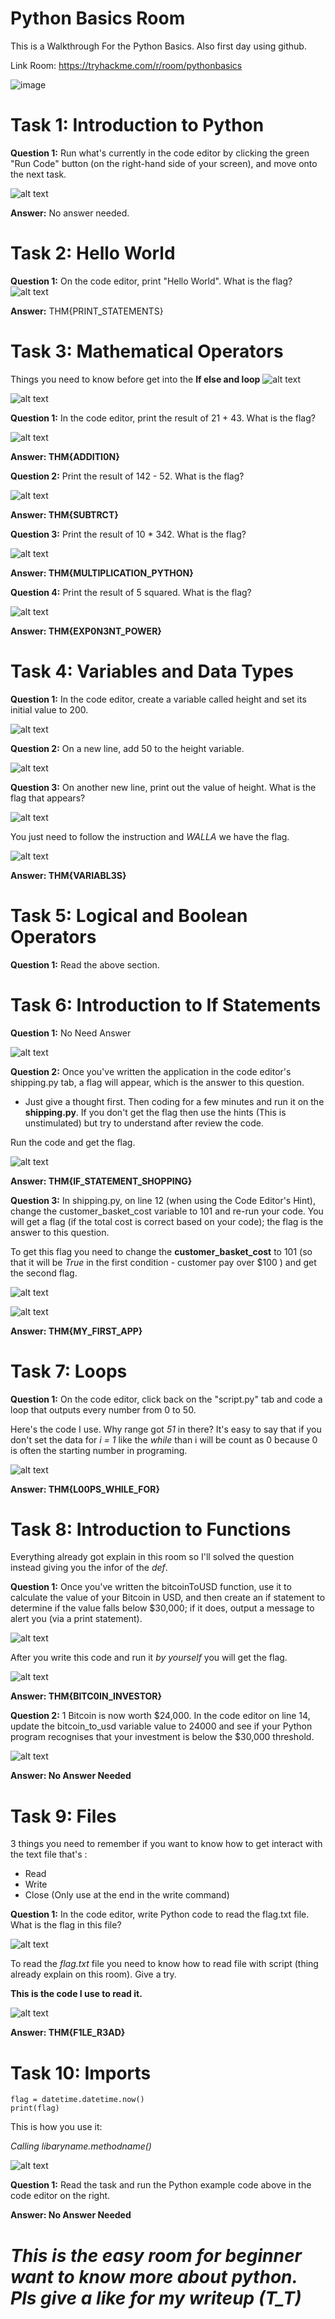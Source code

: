 # Python Basics Room

This is a Walkthrough For the Python Basics. Also first day using github. 

Link Room: https://tryhackme.com/r/room/pythonbasics

![image](https://github.com/user-attachments/assets/1147cfcf-126d-4737-9e70-4c43f66f1ec0)

# **Task 1: Introduction to Python** 


**Question 1:** Run what's currently in the code editor by clicking the green "Run Code" button (on the right-hand side of your screen), and move onto the next task.

![alt text](image-1.png) 

**Answer:** No answer needed.

# **Task 2: Hello World** 

**Question 1:** On the code editor, print "Hello World". What is the flag?
![alt text](image-2.png)

**Answer:** THM{PRINT_STATEMENTS} 

# **Task 3: Mathematical Operators** 

Things you need to know before get into the **If else and loop**
![alt text](image-4.png)

![alt text](image-5.png)


**Question 1:** In the code editor, print the result of 21 + 43. What is the flag?

![alt text](image-6.png)

**Answer: THM{ADDITI0N}**

**Question 2:** Print the result of 142 - 52. What is the flag?

![alt text](image-3.png)

**Answer: THM{SUBTRCT}**

**Question 3:** Print the result of 10 * 342. What is the flag?

![alt text](image-7.png)

**Answer: THM{MULTIPLICATION_PYTHON}**

**Question 4:** Print the result of 5 squared. What is the flag?

![alt text](image-8.png)

**Answer: THM{EXP0N3NT_POWER}**

# **Task 4: Variables and Data Types**

**Question 1:** In the code editor, create a variable called height and set its initial value to 200.

![alt text](image-9.png)

**Question 2:** On a new line, add 50 to the height variable.

![alt text](image-10.png)

**Question 3:** On another new line, print out the value of height. What is the flag that appears?

![alt text](image-11.png)

You just need to follow the instruction and *WALLA*  we have the flag.

![alt text](image-12.png)

**Answer: THM{VARIABL3S}**

# **Task 5: Logical and Boolean Operators**

**Question 1:** Read the above section.

# **Task 6:  Introduction to If Statements**

**Question 1:** No Need Answer

![alt text](image-13.png)

**Question 2:** Once you've written the application in the code editor's shipping.py tab, a flag will appear, which is the answer to this question.

- Just give a thought first. Then coding for a few minutes and run it on the **shipping.py**. If you don't get the flag then use the hints (This is unstimulated) but try to understand after review the code.



Run the code and get the flag. 

![alt text](image-15.png)

**Answer: THM{IF_STATEMENT_SHOPPING}**

**Question 3:** In shipping.py, on line 12 (when using the Code Editor's Hint), change the customer_basket_cost variable to 101 and re-run your code. You will get a flag (if the total cost is correct based on your code); the flag is the answer to this question.

To get this flag you need to change the **customer_basket_cost** to 101 (so that it will be *True* in the first condition - customer pay over $100 ) and get the second flag.

![alt text](image-16.png)

![alt text](image-14.png)

**Answer: THM{MY_FIRST_APP}**

# **Task 7: Loops**

**Question 1:** On the code editor, click back on the "script.py" tab and code a loop that outputs every number from 0 to 50.

Here's the code I use. Why range got *51* in there? It's easy to say that if you don't set the data for *i = 1* like the *while* than i will be count as 0 because 0 is often the starting number in programing.

![alt text](image-17.png)

**Answer: THM{L00PS_WHILE_FOR}** 

# **Task 8: Introduction to Functions**

Everything already got explain in this room so I'll solved the question instead giving you the infor of the *def*. 

**Question 1:** Once you've written the bitcoinToUSD function, use it to calculate the value of your Bitcoin in USD, and then create an if statement to determine if the value falls below $30,000; if it does, output a message to alert you (via a print statement).

![alt text](image-19.png)

After you write this code and run it *by yourself* you will get the flag.

![alt text](image-18.png)

**Answer: THM{BITC0IN_INVESTOR}** 

**Question 2:** 1 Bitcoin is now worth $24,000. In the code editor on line 14, update the bitcoin_to_usd variable value to 24000 and see if your Python program recognises that your investment is below the $30,000 threshold.

![alt text](image-20.png)

**Answer: No Answer Needed**

# **Task 9: Files** 

3 things you need to remember if you want to know how to get interact with the text file that's : 
- Read
- Write 
- Close (Only use at the end in the write command)

**Question 1:** In the code editor, write Python code to read the flag.txt file. What is the flag in this file?

![alt text](image-21.png)

To read the *flag.txt* file you need to know how to read file with script
(thing already explain on this room). Give a try.

**This is the code I use to read it.**

![alt text](image-22.png)

**Answer: THM{F1LE_R3AD}** 

# **Task 10: Imports**

```Import datetime
flag = datetime.datetime.now()
print(flag)
```

This is how you use it: 

*Calling libaryname.methodname()* 

![alt text](image-23.png)

**Question 1:**  Read the task and run the Python example code above in the code editor on the right.

**Answer: No Answer Needed**



# *This is the easy room for beginner want to know more about python. Pls give a like for my writeup (T_T)*